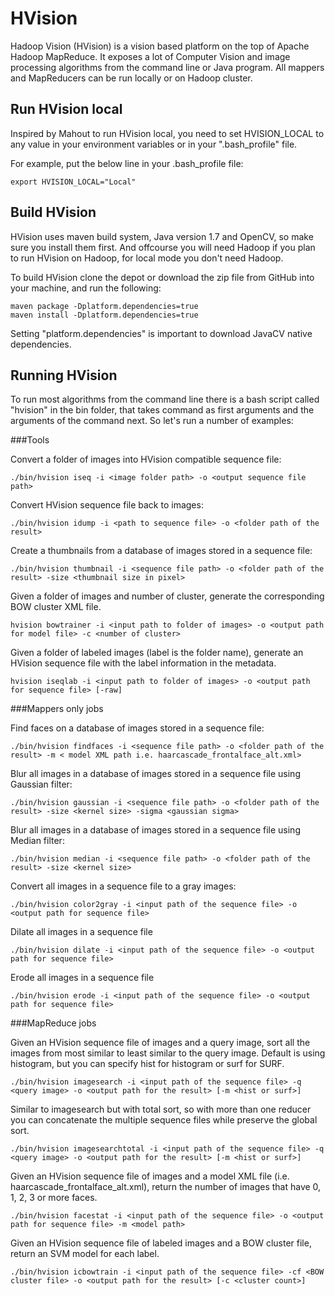 HVision
=======
Hadoop Vision (HVision) is a vision based platform on the top of Apache Hadoop MapReduce. It exposes a lot of Computer Vision and image processing algorithms from the command line or Java program. All mappers and MapReducers can be run locally or on Hadoop cluster.

Run HVision local
-----------------
Inspired by Mahout to run HVision local, you need to set HVISION_LOCAL to any value in your environment variables or in your ".bash_profile" file.

For example, put the below line in your .bash_profile file:

    export HVISION_LOCAL="Local"

Build HVision
-------------
HVision uses maven build system, Java version 1.7 and OpenCV, so make sure you install them first. And offcourse you will need Hadoop if you plan to run HVision on Hadoop, for local mode you don't need Hadoop. 

To build HVision clone the depot or download the zip file from GitHub into your machine, and run the following:

    maven package -Dplatform.dependencies=true
    maven install -Dplatform.dependencies=true

Setting "platform.dependencies" is important to download JavaCV native dependencies.

Running HVision
---------------
To run most algorithms from the command line there is a bash script called "hvision" in the bin folder, that takes command as first arguments and the arguments of the command next. So let's run a number of examples:

###Tools

Convert a folder of images into HVision compatible sequence file:

    ./bin/hvision iseq -i <image folder path> -o <output sequence file path>

Convert HVision sequence file back to images:

    ./bin/hvision idump -i <path to sequence file> -o <folder path of the result>

Create a thumbnails from a database of images stored in a sequence file:

    ./bin/hvision thumbnail -i <sequence file path> -o <folder path of the result> -size <thumbnail size in pixel>

Given a folder of images and number of cluster, generate the corresponding BOW cluster XML file.

    hvision bowtrainer -i <input path to folder of images> -o <output path for model file> -c <number of cluster>

Given a folder of labeled images (label is the folder name), generate an HVision sequence file with the label information in the metadata. 
    
    hvision iseqlab -i <input path to folder of images> -o <output path for sequence file> [-raw]

###Mappers only jobs

Find faces on a database of images stored in a sequence file:

    ./bin/hvision findfaces -i <sequence file path> -o <folder path of the result> -m < model XML path i.e. haarcascade_frontalface_alt.xml>

Blur all images in a database of images stored in a sequence file using Gaussian filter:

    ./bin/hvision gaussian -i <sequence file path> -o <folder path of the result> -size <kernel size> -sigma <gaussian sigma>

Blur all images in a database of images stored in a sequence file using Median filter:

    ./bin/hvision median -i <sequence file path> -o <folder path of the result> -size <kernel size>

Convert all images in a sequence file to a gray images:

    ./bin/hvision color2gray -i <input path of the sequence file> -o <output path for sequence file>

Dilate all images in a sequence file

    ./bin/hvision dilate -i <input path of the sequence file> -o <output path for sequence file>

Erode all images in a sequence file

    ./bin/hvision erode -i <input path of the sequence file> -o <output path for sequence file>

###MapReduce jobs

Given an HVision sequence file of images and a query image, sort all the images from most similar to least similar to the query image. Default is using histogram, but you can specify hist for histogram or surf for SURF.

    ./bin/hvision imagesearch -i <input path of the sequence file> -q <query image> -o <output path for the result> [-m <hist or surf>]

Similar to imagesearch but with total sort, so with more than one reducer you can concatenate the multiple sequence files while preserve the global sort.

    ./bin/hvision imagesearchtotal -i <input path of the sequence file> -q <query image> -o <output path for the result> [-m <hist or surf>]

Given an HVision sequence file of images and a model XML file (i.e. haarcascade_frontalface_alt.xml), return the number of images that have 0, 1, 2, 3 or more faces.

    ./bin/hvision facestat -i <input path of the sequence file> -o <output path for sequence file> -m <model path>

Given an HVision sequence file of labeled images and a BOW cluster file, return an SVM model for each label.

    ./bin/hvision icbowtrain -i <input path of the sequence file> -cf <BOW cluster file> -o <output path for the result> [-c <cluster count>]

